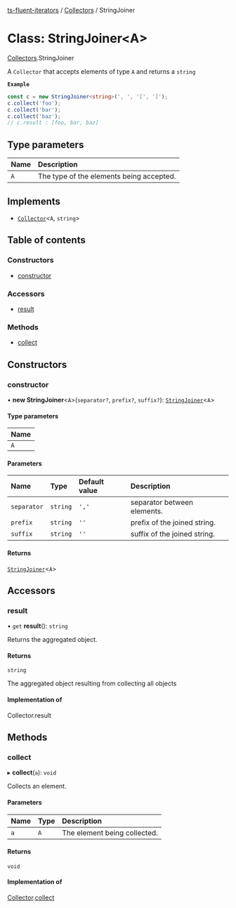 [ts-fluent-iterators](../README.md) / [Collectors](../modules/Collectors.md) / StringJoiner

# Class: StringJoiner\<A\>

[Collectors](../modules/Collectors.md).StringJoiner

A `Collector` that accepts elements of type `A` and returns a `string`

**`Example`**

```ts
const c = new StringJoiner<string>(', ', '[', ']');
c.collect('foo');
c.collect('bar');
c.collect('baz');
// c.result : [foo, bar, baz]
```

## Type parameters

| Name | Description |
| :------ | :------ |
| `A` | The type of the elements being accepted. |

## Implements

- [`Collector`](../interfaces/Collectors.Collector.md)\<`A`, `string`\>

## Table of contents

### Constructors

- [constructor](Collectors.StringJoiner.md#constructor)

### Accessors

- [result](Collectors.StringJoiner.md#result)

### Methods

- [collect](Collectors.StringJoiner.md#collect)

## Constructors

### constructor

• **new StringJoiner**\<`A`\>(`separator?`, `prefix?`, `suffix?`): [`StringJoiner`](Collectors.StringJoiner.md)\<`A`\>

#### Type parameters

| Name |
| :------ |
| `A` |

#### Parameters

| Name | Type | Default value | Description |
| :------ | :------ | :------ | :------ |
| `separator` | `string` | `','` | separator between elements. |
| `prefix` | `string` | `''` | prefix of the joined string. |
| `suffix` | `string` | `''` | suffix of the joined string. |

#### Returns

[`StringJoiner`](Collectors.StringJoiner.md)\<`A`\>

## Accessors

### result

• `get` **result**(): `string`

Returns the aggregated object.

#### Returns

`string`

The aggregated object resulting from collecting all objects

#### Implementation of

Collector.result

## Methods

### collect

▸ **collect**(`a`): `void`

Collects an element.

#### Parameters

| Name | Type | Description |
| :------ | :------ | :------ |
| `a` | `A` | The element being collected. |

#### Returns

`void`

#### Implementation of

[Collector](../interfaces/Collectors.Collector.md).[collect](../interfaces/Collectors.Collector.md#collect)
